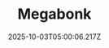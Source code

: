 ---
title: "Megabonk"
id: 3405340
date: 2025-10-03T05:00:06.217Z
link: games/steam/recent/megabonk
image: http://media.steampowered.com/steamcommunity/public/images/apps/3405340/8e0ff36cdb1076d69347a2796c7ef5ee18b2fee8.jpg
playtime_2weeks: 499
playtime_forever: 499
playtime_windows_forever: 0
playtime_mac_forever: 0
playtime_linux_forever: 499
playtime_deck_forever: 499
---